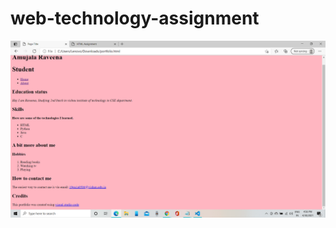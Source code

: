 # web-technology-assignment
<img src="https://github.com/19PA1A0504/web-technology-assignment/blob/main/first%20file.png.png">
